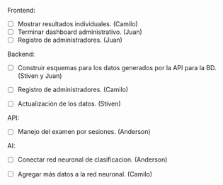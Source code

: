 Frontend:

- [ ] Mostrar resultados individuales. (Camilo)
- [ ] Terminar dashboard administrativo. (Juan)
- [ ] Registro de administradores. (Juan)

Backend:

- [ ] Construir esquemas para los datos generados por la API para la BD. (Stiven y Juan)
- [ ] Registro de administradores. (Camilo)
- [ ] Actualización de los datos. (Stiven)


API:

- [ ] Manejo del examen por sesiones. (Anderson)

AI:

- [ ] Conectar red neuronal de clasificacion. (Anderson)
- [ ] Agregar más datos a la red neuronal. (Camilo)

